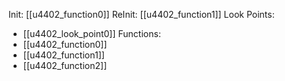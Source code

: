 Init: [[u4402_function0]]
ReInit: [[u4402_function1]]
Look Points:
- [[u4402_look_point0]]
Functions:
- [[u4402_function0]]
- [[u4402_function1]]
- [[u4402_function2]]
